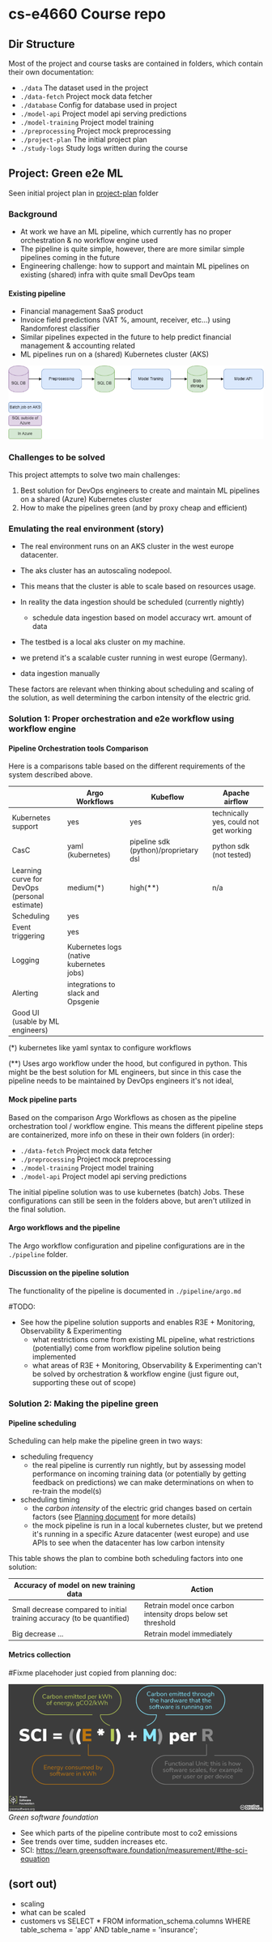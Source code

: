# cs-e4660 Course repo

## Dir Structure

Most of the project and course tasks are contained in folders, which contain their own documentation:

- `./data` The dataset used in the project
- `./data-fetch` Project mock data fetcher
- `./database` Config for database used in project
- `./model-api` Project model api serving predictions
- `./model-training` Project model training
- `./preprocessing` Project mock preprocessing
- `./project-plan` The initial project plan 
- `./study-logs` Study logs written during the course

## Project: Green e2e ML
Seen initial project plan in [project-plan](./project-plan/) folder

### Background

- At work we have an ML pipeline, which currently has no proper orchestration & no workflow engine used
- The pipeline is quite simple, however, there are more similar simple pipelines coming in the future
- Engineering challenge: how to support and maintain ML pipelines on existing (shared) infra with quite small DevOps team

#### Existing pipeline

- Financial management SaaS product
- Invoice field predictions (VAT %, amount, receiver, etc...) using Randomforest classifier
- Similar pipelines expected in the future to help predict financial management & accounting related
- ML pipelines run on a (shared) Kubernetes cluster (AKS)


![(image missing)](./project-plan/finago-pipeline.drawio.png)


### Challenges to be solved

This project attempts to solve two main challenges:

1. Best solution for DevOps engineers to create and maintain ML pipelines on a shared (Azure) Kubernetes cluster
2. How to make the pipelines green (and by proxy cheap and efficient)

### Emulating the real environment (story)

- The real environment runs on an AKS cluster in the west europe datacenter. 
- The aks cluster has an autoscaling nodepool. 
- This means that the cluster is able to scale based on resources usage. 
- In reality the data ingestion should be scheduled (currently nightly)
  - schedule data ingestion based on model accuracy wrt. amount of data

- The testbed is a local aks cluster on my machine. 
- we pretend it's a scalable custer running in west europe (Germany). 
- data ingestion manually

These factors are relevant when thinking about scheduling and scaling of the solution, as well determining the carbon intensity of the electric grid.


### Solution 1: Proper orchestration and e2e workflow using workflow engine

#### Pipeline Orchestration tools Comparison

Here is a comparisons table based on the different requirements of the system described above.

|                                                | Argo Workflows | Kubeflow | Apache airflow |
|------------------------------------------------|----------------|----------|----------------|
| Kubernetes support                             |       yes      |     yes  | technically yes, could not get working |
| CasC                                           |       yaml (kubernetes)         |    pipeline sdk (python)/proprietary dsl      |      python sdk (not tested)          |
| Learning curve for DevOps <br> (personal estimate) |    medium(*)   |    high(**)      |       n/a     |
| Scheduling                                      |        yes     |          |                |
| Event triggering                               |        yes     |          |                |
| Logging                                        |      Kubernetes logs (native kubernetes jobs)       |          |                |
| Alerting                                       |      integrations to slack and Opsgenie          |          |                |
| Good UI (usable by ML engineers)               |                |          |                |


(*) kubernetes like yaml syntax to configure workflows 

(**) Uses argo workflow under the hood, but configured in python. This might be the best solution for ML engineers, but since in this case the pipeline needs to be maintained by DevOps engineers it's not ideal,


#### Mock pipeline parts

Based on the comparison Argo Workflows as chosen as the pipeline orchestration tool / workflow engine. This means the different pipeline steps are containerized, more info on these in their own folders (in order):

- `./data-fetch` Project mock data fetcher
- `./preprocessing` Project mock preprocessing
- `./model-training` Project model training
- `./model-api` Project model api serving predictions

The initial pipeline solution was to use kubernetes (batch) Jobs. These configurations can still be seen in the folders above, but aren't utilized in the final solution.

#### Argo workflows and the pipeline

The Argo workflow configuration and pipeline configurations are in the `./pipeline` folder.

#### Discussion on the pipeline solution

The functionality of the pipeline is documented in `./pipeline/argo.md`

#TODO:
- See how the pipeline solution supports and enables R3E + Monitoring, Observability & Experimenting
  - what restrictions come from existing ML pipeline, what restrictions (potentially) come from workflow pipeline solution being implemented
  - what areas of R3E + Monitoring, Observability & Experimenting can't be solved by orchestration & workflow engine (just figure out, supporting these out of scope)

### Solution 2: Making the pipeline green

#### Pipeline scheduling

Scheduling can help make the pipeline green in two ways:
- scheduling frequency
  - the real pipeline is currently run nightly, but by assessing model performance on incoming training data (or potentially by getting feedback on predictions) we can make determinations on when to re-train the model(s)
- scheduling timing
  - the *carbon intensity* of the electric grid changes based on certain factors (see [Planning document](./project-plan/plan.md) for more details)
  - the mock pipeline is run in a local kubernetes cluster, but we pretend it's running in a specific Azure datacenter (west europe) and use APIs to see when the datacenter has low carbon intensity

This table shows the plan to combine both scheduling factors into one solution:

| Accuracy of model on new training data | Action  |
|----------------------------------------|---------|
| Small decrease compared to initial training accuracy (to be quantified) | Retrain model once carbon intensity drops below set threshold |
| Big decrease ...                                                       | Retrain model immediately |

#### Metrics collection

#Fixme placehoder just copied from planning doc:

![(image missing)](./project-plan/sci.png)
*Green software foundation*

- See which parts of the pipeline contribute most to co2 emissions
- See trends over time, sudden increases etc.
- SCI: https://learn.greensoftware.foundation/measurement/#the-sci-equation


## (sort out)

- scaling
- what can be scaled
- customers vs 
SELECT *
  FROM information_schema.columns
 WHERE table_schema = 'app'
   AND table_name   = 'insurance';